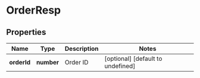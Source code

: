 # OrderResp

## Properties

Name | Type | Description | Notes
------------ | ------------- | ------------- | -------------
**orderId** | **number** | Order ID | [optional] [default to undefined]

